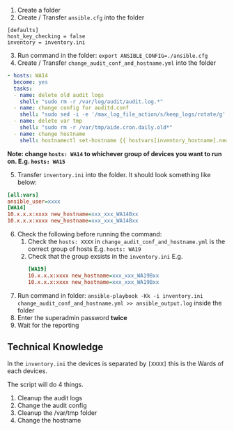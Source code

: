 1. Create a folder
2. Create / Transfer `ansible.cfg` into the folder
```
[defaults]
host_key_checking = false
inventory = inventory.ini
```
3. Run command in the folder: `export ANSIBLE_CONFIG=./ansible.cfg`
4. Create / Transfer `change_audit_conf_and_hostname.yml` into the folder
```yml
- hosts: WA14
  become: yes
  tasks:
  - name: delete old audit logs
    shell: "sudo rm -r /var/log/audit/audit.log.*"
  - name: change config for auditd.conf
    shell: "sudo sed -i -e '/max_log_file_action/s/keep_logs/rotate/g' -e '/space_left_action/s/email/syslog/g' -e '/admin_space_left_action/s/halt/syslog/g' /etc/audit/auditd.conf"
  - name: delete var tmp
    shell: "sudo rm -r /var/tmp/aide.cron.daily.old*"
  - name: change hostname
    shell: hostnamectl set-hostname {{ hostvars[inventory_hostname].new_hostname }}
```
**Note: change `hosts: WA14` to whichever group of devices you want to run on. E.g. `hosts: WA15`**

5. Transfer `inventory.ini` into the folder. It should look something like below:
```ini
[all:vars]
ansible_user=xxxx
[WA14]
10.x.x.x:xxxx new_hostname=xxx_xxx_WA14Bxx
10.x.x.x:xxxx new_hostname=xxx_xxx_WA14Bxx
```
6. Check the following before running the command:
    1. Check the `hosts: XXXX` in `change_audit_conf_and_hostname.yml` is the correct group of hosts E.g. `hosts: WA19`
    2. Check that the group exsists in the `inventory.ini` E.g. 
        ```ini
        [WA19]
        10.x.x.x:xxxx new_hostname=xxx_xxx_WA19Bxx
        10.x.x.x:xxxx new_hostname=xxx_xxx_WA19Bxx
        ```
7. Run command in folder: `ansible-playbook -Kk -i inventory.ini change_audit_conf_and_hostname.yml >> ansible_output.log` inside the folder
8. Enter the superadmin password **twice**
9. Wait for the reporting

## Technical Knowledge
In the `inventory.ini` the devices is separated by `[XXXX]` this is the Wards of each devices.

The script will do 4 things.
1. Cleanup the audit logs
2. Change the audit config
3. Cleanup the /var/tmp folder 
4. Change the hostname